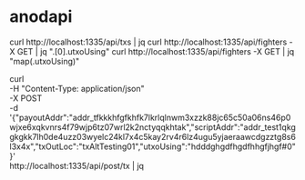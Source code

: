 # anodapi

curl http://localhost:1335/api/txs | jq
curl http://localhost:1335/api/fighters -X GET | jq ".[0].utxoUsing"
curl http://localhost:1335/api/fighters -X GET | jq "map(.utxoUsing)"


curl \
  -H "Content-Type: application/json" \
  -X POST \
  -d '{"payoutAddr":"addr_tfkkkhfgfkhfk7lkrlqlnwm3xzzk88jc65c50a06ns46p0wjxe6xqkvnrs4f79wjp6tz07wrl2k2nctyqqkhtak","scriptAddr":"addr_test1qkggkgkk7lh0de4uzz03wyelc24kl7x4c5kay2rv4r6lz4ugu5yjaeraawcdgzztg8s6l3x4x","txOutLoc":"txAltTesting01","utxoUsing":"hdddghgdfhgdfhhgfjhgf#0"}' \
  http://localhost:1335/api/post/tx | jq


